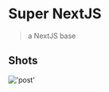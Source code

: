# Super NextJS
> a NextJS base
## Shots
!['post'](https://screenshotscdn.firefoxusercontent.com/images/8d3ed597-552f-44d7-8020-02fc1c09ee3b.png)
